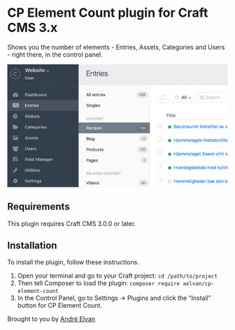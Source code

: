 # CP Element Count plugin for Craft CMS 3.x

Shows you the number of elements - Entries, Assets, Categories and Users - right
there, in the control panel. 

![Screenshot](resources/screenshot.jpg)

## Requirements

This plugin requires Craft CMS 3.0.0 or later.

## Installation

To install the plugin, follow these instructions.

1. Open your terminal and go to your Craft project: `cd /path/to/project`
2. Then tell Composer to load the plugin: `composer require aelvan/cp-element-count`
3. In the Control Panel, go to Settings → Plugins and click the “Install” button for CP Element Count.


Brought to you by [André Elvan](https://www.vaersaagod.no/)
